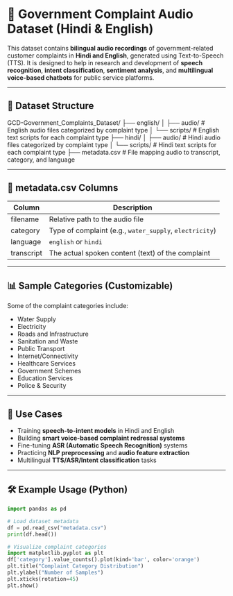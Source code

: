 # 📢 Government Complaint Audio Dataset (Hindi & English)

This dataset contains **bilingual audio recordings** of government-related customer complaints in **Hindi and English**, generated using Text-to-Speech (TTS). It is designed to help in research and development of **speech recognition**, **intent classification**, **sentiment analysis**, and **multilingual voice-based chatbots** for public service platforms.

---

## 📂 Dataset Structure

GCD-Government_Complaints_Dataset/
├── english/
│ ├── audio/ # English audio files categorized by complaint type
│ └── scripts/ # English text scripts for each complaint type
├── hindi/
│ ├── audio/ # Hindi audio files categorized by complaint type
│ └── scripts/ # Hindi text scripts for each complaint type
├── metadata.csv # File mapping audio to transcript, category, and language

---

## 🧾 metadata.csv Columns

| Column      | Description                                                 |
|-------------|-------------------------------------------------------------|
| filename    | Relative path to the audio file                             |
| category    | Type of complaint (e.g., `water_supply`, `electricity`)     |
| language    | `english` or `hindi`                                        |
| transcript  | The actual spoken content (text) of the complaint           |

---

## 📊 Sample Categories (Customizable)

Some of the complaint categories include:
- Water Supply
- Electricity
- Roads and Infrastructure
- Sanitation and Waste
- Public Transport
- Internet/Connectivity
- Healthcare Services
- Government Schemes
- Education Services
- Police & Security

---

## 🚀 Use Cases

- Training **speech-to-intent models** in Hindi and English
- Building **smart voice-based complaint redressal systems**
- Fine-tuning **ASR (Automatic Speech Recognition)** systems
- Practicing **NLP preprocessing** and **audio feature extraction**
- Multilingual **TTS/ASR/Intent classification** tasks

---

## 🛠 Example Usage (Python)

```python
import pandas as pd

# Load dataset metadata
df = pd.read_csv("metadata.csv")
print(df.head())

# Visualize complaint categories
import matplotlib.pyplot as plt
df['category'].value_counts().plot(kind='bar', color='orange')
plt.title("Complaint Category Distribution")
plt.ylabel("Number of Samples")
plt.xticks(rotation=45)
plt.show()

